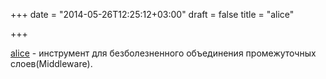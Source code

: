 +++
date = "2014-05-26T12:25:12+03:00"
draft = false
title = "alice"

+++

<p><a href="http://justinas.org/alice-painless-middleware-chaining-for-go/">alice</a>&nbsp;- инструмент&nbsp;для безболезненного объединения промежуточных слоев(Middleware).</p>

